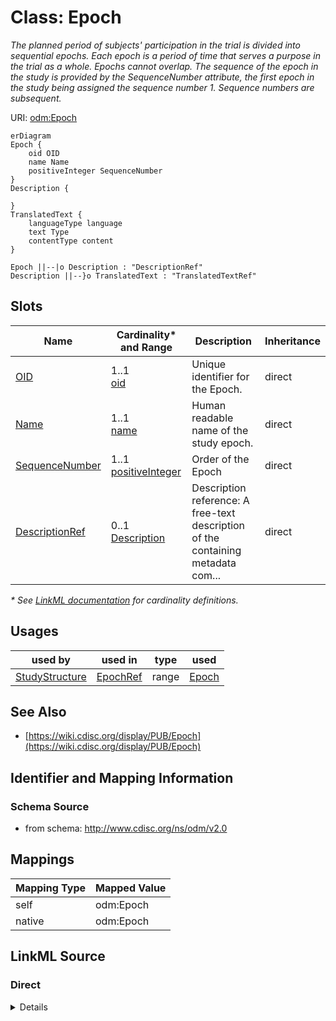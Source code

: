 # Class: Epoch

_The planned period of subjects' participation in the trial is divided into sequential epochs. Each epoch is a period of time that serves a purpose in the trial as a whole. Epochs cannot overlap. The sequence of the epoch in the study is provided by the SequenceNumber attribute, the first epoch in the study being assigned the sequence number 1. Sequence numbers are subsequent._




URI: [odm:Epoch](http://www.cdisc.org/ns/odm/v2.0/Epoch)


```mermaid
erDiagram
Epoch {
    oid OID  
    name Name  
    positiveInteger SequenceNumber  
}
Description {

}
TranslatedText {
    languageType language  
    text Type  
    contentType content  
}

Epoch ||--|o Description : "DescriptionRef"
Description ||--}o TranslatedText : "TranslatedTextRef"

```



<!-- no inheritance hierarchy -->


## Slots

| Name | Cardinality* and Range | Description | Inheritance |
| ---  | --- | --- | --- |
| [OID](OID.md) | 1..1 <br/> [oid](oid.md) | Unique identifier for the Epoch. | direct |
| [Name](Name.md) | 1..1 <br/> [name](name.md) | Human readable name of the study epoch. | direct |
| [SequenceNumber](SequenceNumber.md) | 1..1 <br/> [positiveInteger](positiveInteger.md) | Order of the Epoch | direct |
| [DescriptionRef](DescriptionRef.md) | 0..1 <br/> [Description](Description.md) | Description reference: A free-text description of the containing metadata com... | direct |

_* See [LinkML documentation](https://linkml.io/linkml/schemas/slots.html#slot-cardinality) for cardinality definitions._




## Usages

| used by | used in | type | used |
| ---  | --- | --- | --- |
| [StudyStructure](StudyStructure.md) | [EpochRef](EpochRef.md) | range | [Epoch](Epoch.md) |






## See Also

* [https://wiki.cdisc.org/display/PUB/Epoch](https://wiki.cdisc.org/display/PUB/Epoch)

## Identifier and Mapping Information







### Schema Source


* from schema: http://www.cdisc.org/ns/odm/v2.0





## Mappings

| Mapping Type | Mapped Value |
| ---  | ---  |
| self | odm:Epoch |
| native | odm:Epoch |





## LinkML Source

<!-- TODO: investigate https://stackoverflow.com/questions/37606292/how-to-create-tabbed-code-blocks-in-mkdocs-or-sphinx -->

### Direct

<details>
```yaml
name: Epoch
description: The planned period of subjects' participation in the trial is divided
  into sequential epochs. Each epoch is a period of time that serves a purpose in
  the trial as a whole. Epochs cannot overlap. The sequence of the epoch in the study
  is provided by the SequenceNumber attribute, the first epoch in the study being
  assigned the sequence number 1. Sequence numbers are subsequent.
from_schema: http://www.cdisc.org/ns/odm/v2.0
see_also:
- https://wiki.cdisc.org/display/PUB/Epoch
rank: 1000
slots:
- OID
- Name
- SequenceNumber
- DescriptionRef
slot_usage:
  OID:
    name: OID
    description: Unique identifier for the Epoch.
    comments:
    - 'Required

      range: oid

      The Epoch/@OID must be unique within the Study'
    domain_of:
    - Study
    - MetaDataVersion
    - Standard
    - ValueListDef
    - WhereClauseDef
    - StudyEventGroupDef
    - StudyEventDef
    - ItemGroupDef
    - ItemDef
    - CodeList
    - MethodDef
    - ConditionDef
    - CommentDef
    - StudyIndication
    - StudyIntervention
    - StudyObjective
    - StudyEndPoint
    - StudyTargetPopulation
    - StudyEstimand
    - Arm
    - Epoch
    - StudyParameter
    - StudyTiming
    - TransitionTimingConstraint
    - AbsoluteTimingConstraint
    - RelativeTimingConstraint
    - DurationTimingConstraint
    - WorkflowDef
    - Transition
    - Branching
    - Criterion
    - User
    - Organization
    - Location
    - SignatureDef
    - Query
    range: oid
    required: true
  Name:
    name: Name
    description: Human readable name of the study epoch.
    comments:
    - 'Required

      range: name

      The Epoch/@Name must be unique within the Study.'
    domain_of:
    - Alias
    - MetaDataVersion
    - Standard
    - StudyEventGroupDef
    - StudyEventDef
    - ItemGroupDef
    - Class
    - SubClass
    - SourceItem
    - Resource
    - ItemDef
    - CodeList
    - MethodDef
    - Parameter
    - ReturnValue
    - ConditionDef
    - StudyObjective
    - StudyEndPoint
    - StudyTargetPopulation
    - StudyEstimand
    - Arm
    - Epoch
    - StudyTiming
    - TransitionTimingConstraint
    - AbsoluteTimingConstraint
    - RelativeTimingConstraint
    - DurationTimingConstraint
    - WorkflowDef
    - Transition
    - Branching
    - Criterion
    - Organization
    - Location
    - Query
    range: name
    required: true
  SequenceNumber:
    name: SequenceNumber
    description: Order of the Epoch
    comments:
    - 'Required

      range: positiveInteger'
    domain_of:
    - Epoch
    range: positiveInteger
    required: true
  DescriptionRef:
    name: DescriptionRef
    domain_of:
    - Study
    - MetaDataVersion
    - ValueListDef
    - StudyEventGroupRef
    - StudyEventGroupDef
    - StudyEventDef
    - ItemGroupDef
    - Origin
    - ItemDef
    - CodeList
    - CodeListItem
    - MethodDef
    - ConditionDef
    - CommentDef
    - Protocol
    - StudyStructure
    - TrialPhase
    - StudyIndication
    - StudyIntervention
    - StudyObjective
    - StudyEndPoint
    - StudyTargetPopulation
    - StudyEstimand
    - IntercurrentEvent
    - SummaryMeasure
    - Arm
    - Epoch
    - TransitionTimingConstraint
    - AbsoluteTimingConstraint
    - RelativeTimingConstraint
    - DurationTimingConstraint
    - WorkflowDef
    - Criterion
    - Organization
    - Location
    - ODMFileMetadata
    range: Description
    maximum_cardinality: 1
class_uri: odm:Epoch

```
</details>

### Induced

<details>
```yaml
name: Epoch
description: The planned period of subjects' participation in the trial is divided
  into sequential epochs. Each epoch is a period of time that serves a purpose in
  the trial as a whole. Epochs cannot overlap. The sequence of the epoch in the study
  is provided by the SequenceNumber attribute, the first epoch in the study being
  assigned the sequence number 1. Sequence numbers are subsequent.
from_schema: http://www.cdisc.org/ns/odm/v2.0
see_also:
- https://wiki.cdisc.org/display/PUB/Epoch
rank: 1000
slot_usage:
  OID:
    name: OID
    description: Unique identifier for the Epoch.
    comments:
    - 'Required

      range: oid

      The Epoch/@OID must be unique within the Study'
    domain_of:
    - Study
    - MetaDataVersion
    - Standard
    - ValueListDef
    - WhereClauseDef
    - StudyEventGroupDef
    - StudyEventDef
    - ItemGroupDef
    - ItemDef
    - CodeList
    - MethodDef
    - ConditionDef
    - CommentDef
    - StudyIndication
    - StudyIntervention
    - StudyObjective
    - StudyEndPoint
    - StudyTargetPopulation
    - StudyEstimand
    - Arm
    - Epoch
    - StudyParameter
    - StudyTiming
    - TransitionTimingConstraint
    - AbsoluteTimingConstraint
    - RelativeTimingConstraint
    - DurationTimingConstraint
    - WorkflowDef
    - Transition
    - Branching
    - Criterion
    - User
    - Organization
    - Location
    - SignatureDef
    - Query
    range: oid
    required: true
  Name:
    name: Name
    description: Human readable name of the study epoch.
    comments:
    - 'Required

      range: name

      The Epoch/@Name must be unique within the Study.'
    domain_of:
    - Alias
    - MetaDataVersion
    - Standard
    - StudyEventGroupDef
    - StudyEventDef
    - ItemGroupDef
    - Class
    - SubClass
    - SourceItem
    - Resource
    - ItemDef
    - CodeList
    - MethodDef
    - Parameter
    - ReturnValue
    - ConditionDef
    - StudyObjective
    - StudyEndPoint
    - StudyTargetPopulation
    - StudyEstimand
    - Arm
    - Epoch
    - StudyTiming
    - TransitionTimingConstraint
    - AbsoluteTimingConstraint
    - RelativeTimingConstraint
    - DurationTimingConstraint
    - WorkflowDef
    - Transition
    - Branching
    - Criterion
    - Organization
    - Location
    - Query
    range: name
    required: true
  SequenceNumber:
    name: SequenceNumber
    description: Order of the Epoch
    comments:
    - 'Required

      range: positiveInteger'
    domain_of:
    - Epoch
    range: positiveInteger
    required: true
  DescriptionRef:
    name: DescriptionRef
    domain_of:
    - Study
    - MetaDataVersion
    - ValueListDef
    - StudyEventGroupRef
    - StudyEventGroupDef
    - StudyEventDef
    - ItemGroupDef
    - Origin
    - ItemDef
    - CodeList
    - CodeListItem
    - MethodDef
    - ConditionDef
    - CommentDef
    - Protocol
    - StudyStructure
    - TrialPhase
    - StudyIndication
    - StudyIntervention
    - StudyObjective
    - StudyEndPoint
    - StudyTargetPopulation
    - StudyEstimand
    - IntercurrentEvent
    - SummaryMeasure
    - Arm
    - Epoch
    - TransitionTimingConstraint
    - AbsoluteTimingConstraint
    - RelativeTimingConstraint
    - DurationTimingConstraint
    - WorkflowDef
    - Criterion
    - Organization
    - Location
    - ODMFileMetadata
    range: Description
    maximum_cardinality: 1
attributes:
  OID:
    name: OID
    description: Unique identifier for the Epoch.
    comments:
    - 'Required

      range: oid

      The Epoch/@OID must be unique within the Study'
    from_schema: http://www.cdisc.org/ns/odm/v2.0
    rank: 1000
    identifier: true
    alias: OID
    owner: Epoch
    domain_of:
    - Study
    - MetaDataVersion
    - Standard
    - ValueListDef
    - WhereClauseDef
    - StudyEventGroupDef
    - StudyEventDef
    - ItemGroupDef
    - ItemDef
    - CodeList
    - MethodDef
    - ConditionDef
    - CommentDef
    - StudyIndication
    - StudyIntervention
    - StudyObjective
    - StudyEndPoint
    - StudyTargetPopulation
    - StudyEstimand
    - Arm
    - Epoch
    - StudyParameter
    - StudyTiming
    - TransitionTimingConstraint
    - AbsoluteTimingConstraint
    - RelativeTimingConstraint
    - DurationTimingConstraint
    - WorkflowDef
    - Transition
    - Branching
    - Criterion
    - User
    - Organization
    - Location
    - SignatureDef
    - Query
    range: oid
    required: true
  Name:
    name: Name
    description: Human readable name of the study epoch.
    comments:
    - 'Required

      range: name

      The Epoch/@Name must be unique within the Study.'
    from_schema: http://www.cdisc.org/ns/odm/v2.0
    rank: 1000
    alias: Name
    owner: Epoch
    domain_of:
    - Alias
    - MetaDataVersion
    - Standard
    - StudyEventGroupDef
    - StudyEventDef
    - ItemGroupDef
    - Class
    - SubClass
    - SourceItem
    - Resource
    - ItemDef
    - CodeList
    - MethodDef
    - Parameter
    - ReturnValue
    - ConditionDef
    - StudyObjective
    - StudyEndPoint
    - StudyTargetPopulation
    - StudyEstimand
    - Arm
    - Epoch
    - StudyTiming
    - TransitionTimingConstraint
    - AbsoluteTimingConstraint
    - RelativeTimingConstraint
    - DurationTimingConstraint
    - WorkflowDef
    - Transition
    - Branching
    - Criterion
    - Organization
    - Location
    - Query
    range: name
    required: true
  SequenceNumber:
    name: SequenceNumber
    description: Order of the Epoch
    comments:
    - 'Required

      range: positiveInteger'
    from_schema: http://www.cdisc.org/ns/odm/v2.0
    rank: 1000
    alias: SequenceNumber
    owner: Epoch
    domain_of:
    - Epoch
    range: positiveInteger
    required: true
  DescriptionRef:
    name: DescriptionRef
    description: 'Description reference: A free-text description of the containing
      metadata component, unless restricted by Business Rules.'
    from_schema: http://www.cdisc.org/ns/odm/v2.0
    rank: 1000
    identifier: false
    alias: DescriptionRef
    owner: Epoch
    domain_of:
    - Study
    - MetaDataVersion
    - ValueListDef
    - StudyEventGroupRef
    - StudyEventGroupDef
    - StudyEventDef
    - ItemGroupDef
    - Origin
    - ItemDef
    - CodeList
    - CodeListItem
    - MethodDef
    - ConditionDef
    - CommentDef
    - Protocol
    - StudyStructure
    - TrialPhase
    - StudyIndication
    - StudyIntervention
    - StudyObjective
    - StudyEndPoint
    - StudyTargetPopulation
    - StudyEstimand
    - IntercurrentEvent
    - SummaryMeasure
    - Arm
    - Epoch
    - TransitionTimingConstraint
    - AbsoluteTimingConstraint
    - RelativeTimingConstraint
    - DurationTimingConstraint
    - WorkflowDef
    - Criterion
    - Organization
    - Location
    - ODMFileMetadata
    range: Description
    maximum_cardinality: 1
class_uri: odm:Epoch

```
</details>